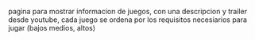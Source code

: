 pagina para mostrar informacion de juegos, con una descripcion y trailer desde youtube, cada juego se ordena por los requisitos necesiarios para jugar (bajos medios, altos)
